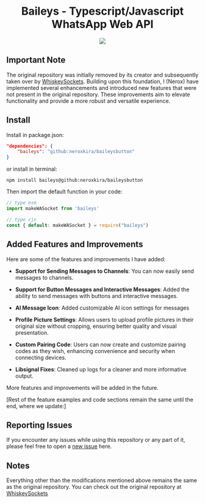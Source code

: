# <div align='center'>Baileys - Typescript/Javascript WhatsApp Web API</div>

<div align="center"><img src="[https://iili.io/2Zpjtlp.jpg](https://files.catbox.moe/0qtye8.jpg)"></div>

## Important Note

The original repository was initially removed by its creator and subsequently taken over by [WhiskeySockets](https://github.com/WhiskeySockets). Building upon this foundation, I (Nerox) have implemented several enhancements and introduced new features that were not present in the original repository. These improvements aim to elevate functionality and provide a more robust and versatile experience.

## Install

Install in package.json:
```json
"dependencies": {
    "baileys": "github:neroxkira/baileysbutton"
}
```
or install in terminal:
```
npm install baileys@github:neroxkira/baileysbutton
```

Then import the default function in your code:
```ts 
// type esm
import makeWASocket from 'baileys'
```

```js
// type cjs
const { default: makeWASocket } = require("baileys")
```

## Added Features and Improvements
Here are some of the features and improvements I have added:

- **Support for Sending Messages to Channels**: You can now easily send messages to channels.

- **Support for Button Messages and Interactive Messages**: Added the ability to send messages with buttons and interactive messages.

- **AI Message Icon**: Added customizable AI icon settings for messages

- **Profile Picture Settings**: Allows users to upload profile pictures in their original size without cropping, ensuring better quality and visual presentation.

- **Custom Pairing Code**: Users can now create and customize pairing codes as they wish, enhancing convenience and security when connecting devices.

- **Libsignal Fixes**: Cleaned up logs for a cleaner and more informative output.

More features and improvements will be added in the future.

[Rest of the feature examples and code sections remain the same until the end, where we update:]

## Reporting Issues
If you encounter any issues while using this repository or any part of it, please feel free to open a [new issue](https://github.com/neroxkira/baileysbutton/issues) here.

## Notes
Everything other than the modifications mentioned above remains the same as the original repository. You can check out the original repository at [WhiskeySockets](https://github.com/WhiskeySockets/Baileys)
